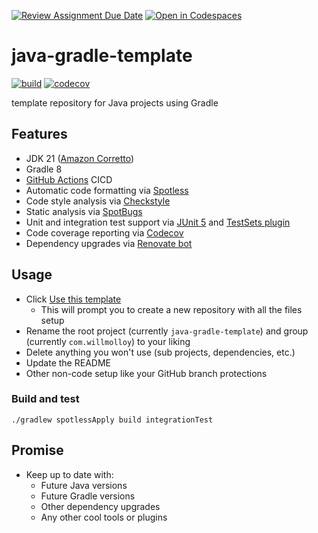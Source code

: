 [![Review Assignment Due Date](https://classroom.github.com/assets/deadline-readme-button-24ddc0f5d75046c5622901739e7c5dd533143b0c8e959d652212380cedb1ea36.svg)](https://classroom.github.com/a/p_ul8h4I)
[![Open in Codespaces](https://classroom.github.com/assets/launch-codespace-7f7980b617ed060a017424585567c406b6ee15c891e84e1186181d67ecf80aa0.svg)](https://classroom.github.com/open-in-codespaces?assignment_repo_id=14853759)
# java-gradle-template

[![build](https://github.com/will-molloy/java-gradle-template/workflows/build/badge.svg?branch=main&event=push)](https://github.com/will-molloy/java-gradle-template/actions?query=workflow%3Abuild)
[![codecov](https://codecov.io/gh/will-molloy/java-gradle-template/branch/main/graph/badge.svg)](https://codecov.io/gh/will-molloy/java-gradle-template)

template repository for Java projects using Gradle

## Features

- JDK 21 ([Amazon Corretto](https://aws.amazon.com/corretto/))
- Gradle 8
- [GitHub Actions](https://github.com/features/actions) CICD
- Automatic code formatting via [Spotless](https://github.com/diffplug/spotless)
- Code style analysis via [Checkstyle](https://github.com/checkstyle/checkstyle)
- Static analysis via [SpotBugs](https://spotbugs.github.io/)
- Unit and integration test support via [JUnit 5](https://junit.org/junit5/) and [TestSets plugin](https://github.com/unbroken-dome/gradle-testsets-plugin)
- Code coverage reporting via [Codecov](https://codecov.io/)
- Dependency upgrades via [Renovate bot](https://renovatebot.com)

## Usage

- Click [Use this template](https://github.com/will-molloy/java-gradle-template/generate)
  - This will prompt you to create a new repository with all the files setup
- Rename the root project (currently `java-gradle-template`) and group (currently `com.willmolloy`) to your liking
- Delete anything you won't use (sub projects, dependencies, etc.)
- Update the README
- Other non-code setup like your GitHub branch protections

### Build and test

```
./gradlew spotlessApply build integrationTest
```

## Promise

- Keep up to date with:
  - Future Java versions
  - Future Gradle versions
  - Other dependency upgrades
  - Any other cool tools or plugins
